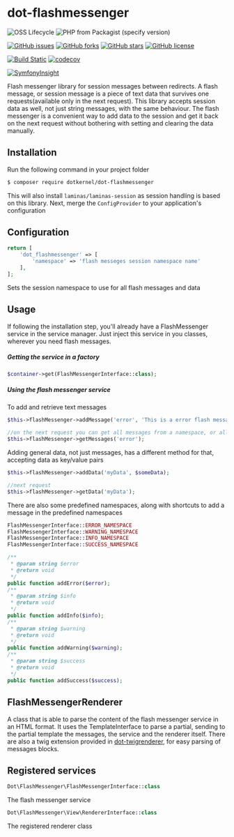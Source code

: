 # dot-flashmessenger


![OSS Lifecycle](https://img.shields.io/osslifecycle/dotkernel/dot-flashmessenger)
![PHP from Packagist (specify version)](https://img.shields.io/packagist/php-v/dotkernel/dot-flashmessenger/3.4.2)

[![GitHub issues](https://img.shields.io/github/issues/dotkernel/dot-flashmessenger)](https://github.com/dotkernel/dot-flashmessenger/issues)
[![GitHub forks](https://img.shields.io/github/forks/dotkernel/dot-flashmessenger)](https://github.com/dotkernel/dot-flashmessenger/network)
[![GitHub stars](https://img.shields.io/github/stars/dotkernel/dot-flashmessenger)](https://github.com/dotkernel/dot-flashmessenger/stargazers)
[![GitHub license](https://img.shields.io/github/license/dotkernel/dot-flashmessenger)](https://github.com/dotkernel/dot-flashmessenger/blob/3.0/LICENSE.md)

[![Build Static](https://github.com/dotkernel/dot-flashmessenger/actions/workflows/static-analysis.yml/badge.svg?branch=3.0)](https://github.com/dotkernel/dot-flashmessenger/actions/workflows/static-analysis.yml)
[![codecov](https://codecov.io/gh/dotkernel/dot-flashmessenger/graph/badge.svg?token=B4WAT3RYKJ)](https://codecov.io/gh/dotkernel/dot-flashmessenger)

[![SymfonyInsight](https://insight.symfony.com/projects/94ace687-5124-446f-a324-0ecca1b47f88/big.svg)](https://insight.symfony.com/projects/94ace687-5124-446f-a324-0ecca1b47f88)


Flash messenger library for session messages between redirects. A flash message, or session message is a piece of text data that survives one requests(available only in the next request). 
This library accepts session data as well, not just string messages, with the same behaviour.
The flash messenger is a convenient way to add data to the session and get it back on the next request without bothering with setting and clearing the data manually.

## Installation

Run the following command in your project folder
```bash
$ composer require dotkernel/dot-flashmessenger
```

This will also install `laminas/laminas-session` as session handling is based on this library.
Next, merge the `ConfigProvider` to your application's configuration

## Configuration

```php
return [
    'dot_flashmessenger' => [
        'namespace' => 'flash messeges session namespace name'
    ],
];
```

Sets the session namespace to use for all flash messages and data

## Usage

If following the installation step, you'll already have a FlashMessenger service in the service manager.
Just inject this service in you classes, wherever you need flash messages.

##### Getting the service in a factory
```php
$container->get(FlashMessengerInterface::class);
```

##### Using the flash messenger service
To add and retrieve text messages
```php
$this->flashMessenger->addMessage('error', 'This is a error flash message');

//on the next request you can get all messages from a namespace, or all messages from all namespaces if namespace is omitted
$this->flashMessenger->getMessages('error');
```

Adding general data, not just messages, has a different method for that, accepting data as key/value pairs
```php
$this->flashMessenger->addData('myData', $someData);

//next request
$this->flashMessenger->getData('myData');
```

There are also some predefined namespaces, along with shortcuts to add a message in the predefined namespaces
```php
FlashMessengerInterface::ERROR_NAMESPACE
FlashMessengerInterface::WARNING_NAMESPACE 
FlashMessengerInterface::INFO_NAMESPACE 
FlashMessengerInterface::SUCCESS_NAMESPACE 
```

```php
/**
 * @param string $error
 * @return void
 */
public function addError($error);
/**
 * @param string $info
 * @return void
 */
public function addInfo($info);
/**
 * @param string $warning
 * @return void
 */
public function addWarning($warning);
/**
 * @param string $success
 * @return void
 */
public function addSuccess($success);
```

## FlashMessengerRenderer

A class that is able to parse the content of the flash messenger service in an HTML format. 
It uses the TemplateInterface to parse a partial, sending to the partial template the messages, the service and the renderer itself.
There are also a twig extension provided in [dot-twigrenderer](https://github.com/dotkernel/dot-twigrenderer), for easy parsing of messages blocks.

## Registered services

```php
Dot\FlashMessenger\FlashMessengerInterface::class
```

The flash messenger service

```php
Dot\FlashMessenger\View\RendererInterface::class
```

The registered renderer class
